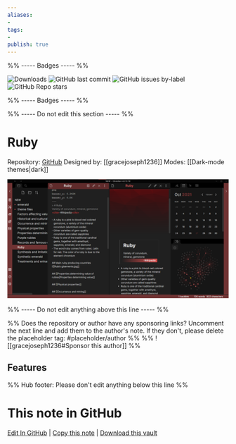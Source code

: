 ```yaml
---
aliases:
- 
tags: 
- 
publish: true
---
```


%% ----- Badges ----- %%

![Downloads](https://img.shields.io/badge/downloads-2938-573E7A?style=for-the-badge&logo=)
![GitHub last commit](https://img.shields.io/github/last-commit/gracejoseph1236/obsidian-ruby?color=573E7A&label=last%20update&logo=github&style=for-the-badge)
![GitHub issues by-label](https://img.shields.io/github/issues/gracejoseph1236/obsidian-ruby/help%20wanted?color=573E7A&logo=github&style=for-the-badge) 
![GitHub Repo stars](https://img.shields.io/github/stars/gracejoseph1236/obsidian-ruby?color=573E7A&logo=github&style=for-the-badge)

%% ----- Badges ----- %%

%% ----- Do not edit this section ----- %%

# Ruby

Repository: [GitHub](https://github.com/gracejoseph1236/obsidian-ruby)
Designed by: [[gracejoseph1236]]
Modes: [[Dark-mode themes|dark]]



![screenshot](https://github.com/gracejoseph1236/obsidian-ruby/raw/master/example.png)

%% ----- Do not edit anything above this line ----- %% 

%% Does the repository or author have any sponsoring links? Uncomment the next line and add them to the author's note. If they don't, please delete the placeholder tag: #placeholder/author %%
%% ![[gracejoseph1236#Sponsor this author]] %%


## Features



%% Hub footer: Please don't edit anything below this line %%

# This note in GitHub

<span class="git-footer">[Edit In GitHub](https://github.dev/obsidian-community/obsidian-hub/blob/main/02%20-%20Community%20Expansions/02.05%20All%20Community%20Expansions/Themes/Ruby.md "git-hub-edit-note") | [Copy this note](https://raw.githubusercontent.com/obsidian-community/obsidian-hub/main/02%20-%20Community%20Expansions/02.05%20All%20Community%20Expansions/Themes/Ruby.md "git-hub-copy-note") | [Download this vault](https://github.com/obsidian-community/obsidian-hub/archive/refs/heads/main.zip "git-hub-download-vault") </span>
